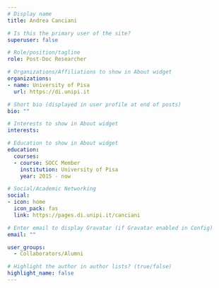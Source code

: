 ```yaml
---
# Display name
title: Andrea Canciani

# Is this the primary user of the site?
superuser: false

# Role/position/tagline
role: Post-Doc Researcher

# Organizations/Affiliations to show in About widget
organizations:
- name: University of Pisa
  url: https://di.unipi.it

# Short bio (displayed in user profile at end of posts)
bio: ""

# Interests to show in About widget
interests:

# Education to show in About widget
education:
  courses:
  - course: SOCC Member
    institution: University of Pisa
    year: 2015 - now

# Social/Academic Networking
social:
- icon: home
  icon_pack: fas
  link: https://pages.di.unipi.it/canciani

# Enter email to display Gravatar (if Gravatar enabled in Config)
email: ""

user_groups:
  - Collaborators/Alumni

# Highlight the author in author lists? (true/false)
highlight_name: false
---
```


